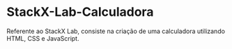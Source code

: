 # StackX-Lab-Calculadora
Referente ao StackX Lab, consiste na criação de uma calculadora utilizando HTML, CSS e JavaScript.
